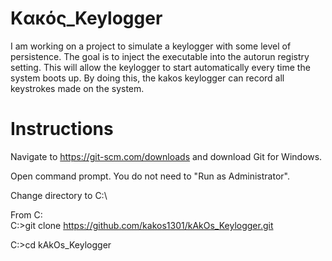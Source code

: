 # Kακός_Keylogger
I am working on a project to simulate a keylogger with some level of persistence. The goal is to inject the executable into the autorun registry setting. This will allow the keylogger to start automatically every time the system boots up. By doing this, the kakos keylogger can record all keystrokes made on the system.

# Instructions

Navigate to https://git-scm.com/downloads and download Git for Windows.

Open command prompt. You do not need to "Run as Administrator".

Change directory to C:\

From C:\
C:\>git clone https://github.com/kakos1301/kAkOs_Keylogger.git

C:\>cd kAkOs_Keylogger


